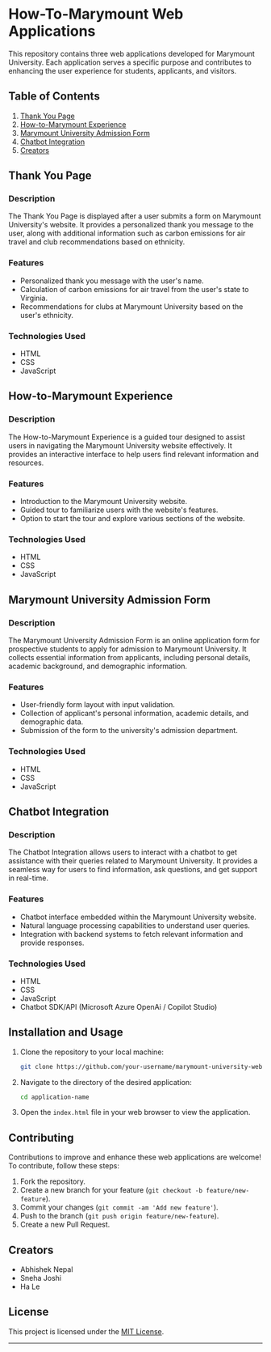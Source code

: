 # How-To-Marymount Web Applications

This repository contains three web applications developed for Marymount University. Each application serves a specific purpose and contributes to enhancing the user experience for students, applicants, and visitors.

## Table of Contents

1. [Thank You Page](#thank-you-page)
2. [How-to-Marymount Experience](#how-to-marymount-experience)
3. [Marymount University Admission Form](#marymount-university-admission-form)
4. [Chatbot Integration](#chatbot-integration)
5. [Creators](#creators)

## Thank You Page

### Description
The Thank You Page is displayed after a user submits a form on Marymount University's website. It provides a personalized thank you message to the user, along with additional information such as carbon emissions for air travel and club recommendations based on ethnicity.

### Features
- Personalized thank you message with the user's name.
- Calculation of carbon emissions for air travel from the user's state to Virginia.
- Recommendations for clubs at Marymount University based on the user's ethnicity.

### Technologies Used
- HTML
- CSS
- JavaScript

## How-to-Marymount Experience

### Description
The How-to-Marymount Experience is a guided tour designed to assist users in navigating the Marymount University website effectively. It provides an interactive interface to help users find relevant information and resources.

### Features
- Introduction to the Marymount University website.
- Guided tour to familiarize users with the website's features.
- Option to start the tour and explore various sections of the website.

### Technologies Used
- HTML
- CSS
- JavaScript

## Marymount University Admission Form

### Description
The Marymount University Admission Form is an online application form for prospective students to apply for admission to Marymount University. It collects essential information from applicants, including personal details, academic background, and demographic information.

### Features
- User-friendly form layout with input validation.
- Collection of applicant's personal information, academic details, and demographic data.
- Submission of the form to the university's admission department.

### Technologies Used
- HTML
- CSS
- JavaScript

## Chatbot Integration

### Description
The Chatbot Integration allows users to interact with a chatbot to get assistance with their queries related to Marymount University. It provides a seamless way for users to find information, ask questions, and get support in real-time.

### Features
- Chatbot interface embedded within the Marymount University website.
- Natural language processing capabilities to understand user queries.
- Integration with backend systems to fetch relevant information and provide responses.

### Technologies Used
- HTML
- CSS
- JavaScript
- Chatbot SDK/API (Microsoft Azure OpenAi / Copilot Studio)

## Installation and Usage

1. Clone the repository to your local machine:
   ```bash
   git clone https://github.com/your-username/marymount-university-web.git
   ```

2. Navigate to the directory of the desired application:
   ```bash
   cd application-name
   ```

3. Open the `index.html` file in your web browser to view the application.

## Contributing

Contributions to improve and enhance these web applications are welcome! To contribute, follow these steps:
1. Fork the repository.
2. Create a new branch for your feature (`git checkout -b feature/new-feature`).
3. Commit your changes (`git commit -am 'Add new feature'`).
4. Push to the branch (`git push origin feature/new-feature`).
5. Create a new Pull Request.

## Creators

- Abhishek Nepal
- Sneha Joshi
- Ha Le

## License

This project is licensed under the [MIT License](LICENSE).

---

